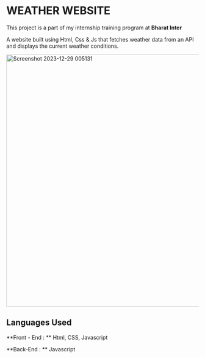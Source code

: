 # WEATHER WEBSITE 
This project is a part of my internship training program at **Bharat Inter**

A website built using Html, Css & Js that
fetches weather data from an API and
displays the current weather conditions.

<img width="659" alt="Screenshot 2023-12-29 005131" src="https://github.com/ArpanSurin/Weather-website/assets/150426561/da5ff44e-9250-4ede-8d2f-649a697eddaf">

## Languages Used
**Front - End : **  Html, CSS, Javascript

**Back-End : ** Javascript
